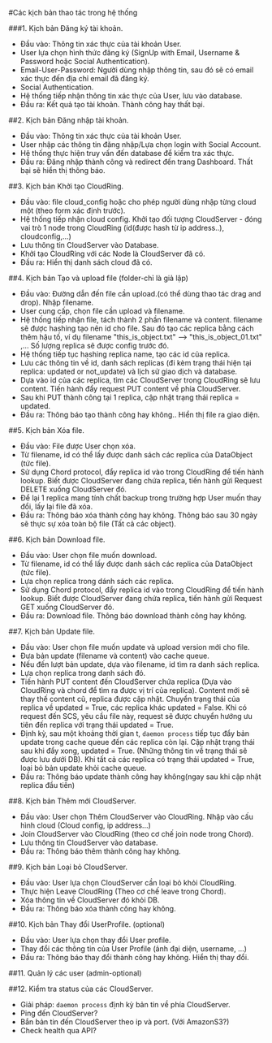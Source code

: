 #Các kịch bản thao tác trong hệ thống

###1. Kịch bản Đăng ký tài khoản.

- Đầu vào: Thông tin xác thực của tài khoản User.
- User lựa chọn hình thức đăng ký (SignUp with Email, Username & Password hoặc
  Social Authentication).
- Email-User-Password: Người dùng nhập thông tin, sau đó sẽ có email xác thực
  đến địa chỉ email đã đăng ký.
- Social Authentication.
- Hệ thống tiếp nhận thông tin xác thực của User, lưu vào database.
- Đầu ra: Kết quả tạo tài khoản. Thành công hay thất bại.

##2. Kịch bản Đăng nhập tài khoản.

- Đầu vào: Thông tin xác thực của tài khoản User.
- User nhập các thông tin đăng nhập/Lựa chọn login with Social Account.
- Hệ thống thực hiện truy vấn đến database để kiểm tra xác thực.
- Đầu ra: Đăng nhập thành công và redirect đến trang Dashboard. Thất bại sẽ
  hiển thị thông báo.

##3. Kịch bản Khởi tạo CloudRing.

- Đầu vào: file cloud_config hoặc cho phép người dùng nhập từng cloud một
  (theo form xác định trước).
- Hệ thống tiếp nhận cloud config. Khởi tạo đối tượng CloudServer - đóng vai
  trò 1 node trong CloudRing (id(được hash từ ip address..), cloudconfig,...)
- Lưu thông tin CloudServer vào Database.
- Khởi tạo CloudRing với các Node là CloudServer đã có.
- Đầu ra: Hiển thị danh sách cloud đã có.

##4. Kịch bản Tạo và upload file (folder-chỉ là giả lập)

- Đầu vào: Đường dẫn đến file cần upload.(có thể dùng thao tác drag and drop).
  Nhập filename.
- User cung cấp, chọn file cần upload và filename.
- Hệ thống tiếp nhận file, tách thành 2 phần filename và content. filename sẽ
  được hashing tạo nên id cho file. Sau đó tạo các replica bằng cách thêm
  hậu tố, ví dụ filename "this_is_object.txt" --> "this_is_object_01.txt" ,...
  Số lượng replica sẽ được config trước đó.
- Hệ thống tiếp tục hashing replica name, tạo các id của replica.
- Lưu các thông tin về id, danh sách replicas (đi kèm trạng thái hiện tại
  replica: updated or not_update) và lịch sử giao dịch và database.
- Dựa vào id của các replica, tìm các CloudServer trong CloudRing sẽ lưu
  content. Tiến hành đẩy request PUT content về phía CloudServer.
- Sau khi PUT thành công tại 1 replica, cập nhật trạng thái replica = updated.
- Đầu ra: Thông báo tạo thành công hay không.. Hiển thị file ra giao diện.

##5. Kịch bản Xóa file.

- Đầu vào: File được User chọn xóa.
- Từ filename, id có thể lấy được danh sách các replica của DataObject (tức file).
- Sử dụng Chord protocol, đẩy replica id vào trong CloudRing để tiến hành lookup.
  Biết được CloudServer đang chứa replica, tiến hành gửi Request DELETE xuống
  CloudServer đó.
- Để lại 1 replica mang tính chất backup trong trường hợp User muốn thay đổi, lấy
  lại file đã xóa.
- Đầu ra: Thông báo xóa thành công hay không. Thông báo sau 30 ngày sẽ thực sự xóa toàn bộ
  file (Tất cả các object).

##6. Kịch bản Download file.

- Đầu vào: User chọn file muốn download.
- Từ filename, id có thể lấy được danh sách các replica của DataObject (tức file).
- Lựa chọn replica trong dánh sách các replica.
- Sử dụng Chord protocol, đẩy replica id vào trong CloudRing để tiến hành lookup.
  Biết được CloudServer đang chứa replica, tiến hành gửi Request GET xuống
  CloudServer đó.
- Đầu ra: Download file. Thông báo download thành công hay không.

##7. Kịch bản Update file.

- Đầu vào: User chọn file muốn update và upload version mới cho file.
- Đưa bản update (filename và content) vào cache queue.
- Nếu đến lượt bản update, dựa vào filename, id tìm ra danh sách replica.
- Lựa chọn replica trong danh sách đó.
- Tiến hành PUT content đến CloudServer chứa replica (Dựa vào CloudRing và chord để
  tìm ra được vị trí của replica). Content mới sẽ thay thế content cũ, replica được
  cập nhật. Chuyển trạng thái của replica về updated = True, các replica khác
  updated = False. Khi có request đến SCS, yêu cầu file này, request sẽ được chuyển
  hướng ưu tiên đến replica với trạng thái updated = True.
- Định kỳ, sau một khoảng thời gian t, `daemon process` tiếp tục đẩy bản update trong
  cache queue đến các replica còn lại. Cập nhật trạng thái sau khi đẩy xong, updated = True.
  (Những thông tin về trạng thái sẽ được lưu dưới DB). Khi tất cả các replica có
  trạng thái updated = True, loại bỏ bản update khỏi cache queue.
- Đầu ra: Thông báo update thành công hay không(ngay sau khi cập nhật replica đầu tiên)

##8. Kịch bản Thêm mới CloudServer.

- Đầu vào: User chọn Thêm CloudServer vào CloudRing. Nhập vào cấu hình cloud
  (Cloud config, ip address...)
- Join CloudServer vào CloudRing (theo cơ chế join node trong Chord).
- Lưu thông tin CloudServer vào database.
- Đầu ra: Thông báo thêm thành công hay không.

##9. Kịch bản Loại bỏ CloudServer.

- Đầu vào: User lựa chọn CloudServer cần loại bỏ khỏi CloudRing.
- Thực hiện Leave CloudRing (Theo cơ chế leave trong Chord).
- Xóa thông tin về CloudServer đó khỏi DB.
- Đầu ra: Thông báo xóa thành công hay không.

##10. Kịch bản Thay đổi UserProfile. (optional)

- Đầu vào: User lựa chọn thay đổi User profile.
- Thay đổi các thông tin của User Profile (ảnh đại diện, username, ...)
- Đầu ra: Thông báo thay đổi thành công hay không. Hiển thị thay đổi.

##11. Quản lý các user (admin-optional)

##12. Kiểm tra status của các CloudServer.

- Giải pháp: `daemon process` định kỳ bản tin về phía CloudServer.
- Ping đến CloudServer?
- Bắn bản tin đến CloudServer theo ip và port. (Với AmazonS3?)
- Check health qua API?
